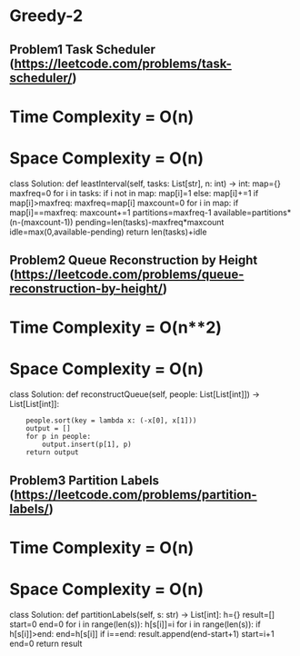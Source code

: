 # Greedy-2

## Problem1 Task Scheduler (https://leetcode.com/problems/task-scheduler/)
# Time Complexity = O(n)
# Space Complexity = O(n)
class Solution:
    def leastInterval(self, tasks: List[str], n: int) -> int:
        map={}
        maxfreq=0
        for i in tasks:
            if i not in map:
                map[i]=1
            else:
                map[i]+=1
            if map[i]>maxfreq:
                maxfreq=map[i]
        maxcount=0
        for i in map:
            if map[i]==maxfreq:
                maxcount+=1
        partitions=maxfreq-1
        available=partitions*(n-(maxcount-1))
        pending=len(tasks)-maxfreq*maxcount
        idle=max(0,available-pending)
        return len(tasks)+idle
    

## Problem2 Queue Reconstruction by Height (https://leetcode.com/problems/queue-reconstruction-by-height/)
# Time Complexity = O(n**2)
# Space Complexity = O(n)
class Solution:
    def reconstructQueue(self, people: List[List[int]]) -> List[List[int]]:
        
        people.sort(key = lambda x: (-x[0], x[1]))
        output = []
        for p in people:
            output.insert(p[1], p)
        return output

## Problem3 Partition Labels (https://leetcode.com/problems/partition-labels/)
# Time Complexity = O(n)
# Space Complexity = O(n)

class Solution:
    def partitionLabels(self, s: str) -> List[int]:
        h={}
        result=[]
        start=0
        end=0
        for i in range(len(s)):
            h[s[i]]=i
        for i in range(len(s)):
            if h[s[i]]>end:
                end=h[s[i]]
            if i==end:
                result.append(end-start+1)
                start=i+1
                end=0
        return result
            
    
            
        

